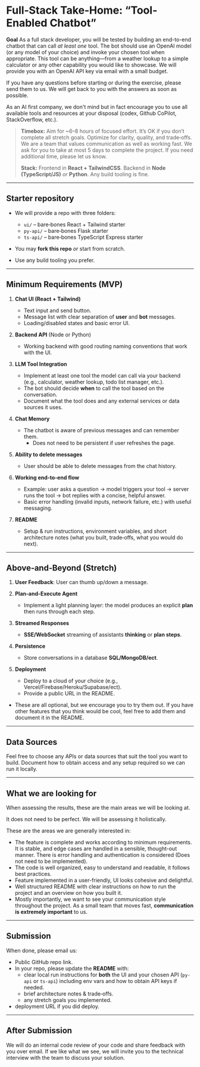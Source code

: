 # Full‑Stack Take‑Home: “Tool-Enabled Chatbot”

**Goal**
As a full stack developer, you will be tested by building an end-to-end chatbot that can call *at least one* tool. The bot should use an OpenAI model (or any model of your choice) and invoke your chosen tool when appropriate. This tool can be anything—from a weather lookup to a simple calculator or any other capability you would like to showcase. We will provide you with an OpenAI API key via email with a small budget.

If you have any questions before starting or during the exercise, please send them to us. We will get back to you with the answers as soon as possible.

As an AI first company, we don't mind but in fact encourage you to use all available tools and resources at your disposal (codex, Github CoPilot, StackOverflow, etc.).

> **Timebox:** Aim for ~6–8 hours of focused effort. It’s OK if you don’t complete all stretch goals. Optimize for clarity, quality, and trade‑offs. We are a team that values communication as well as working fast. We ask for you to take at most 5 days to complete the project. If you need additional time, please let us know.
> 
> **Stack:** Frontend in **React + TailwindCSS**. Backend in **Node (TypeScript/JS)** *or* **Python**. Any build tooling is fine.

---

## Starter repository

* We will provide a repo with three folders:

    * `ui/` – bare‑bones React + Tailwind starter
    * `py-api/` – bare‑bones Flask starter
    * `ts-api/` – bare‑bones TypeScript Express starter
* You may **fork this repo** *or* start from scratch.
* Use any build tooling you prefer.

---

## Minimum Requirements (MVP)

1. **Chat UI (React + Tailwind)**

    * Text input and send button.
    * Message list with clear separation of **user** and **bot** messages.
    * Loading/disabled states and basic error UI.

2. **Backend API** (Node or Python)

    * Working backend with good routing naming conventions that work with the UI.

3. **LLM Tool Integration**

    * Implement at least one tool the model can call via your backend (e.g., calculator, weather lookup, todo list manager, etc.).
    * The bot should decide **when** to call the tool based on the conversation.
    * Document what the tool does and any external services or data sources it uses.

4. **Chat Memory**

    * The chatbot is aware of previous messages and can remember them.
      * Does not need to be persistent if user refreshes the page.

5. **Ability to delete messages**

    * User should be able to delete messages from the chat history.


6. **Working end‑to‑end flow**

    * Example: user asks a question → model triggers your tool → server runs the tool → bot replies with a concise, helpful answer.
    * Basic error handling (invalid inputs, network failure, etc.) with useful messaging.

7. **README**

    * Setup & run instructions, environment variables, and short architecture notes (what you built, trade‑offs, what you would do next).

---

## Above‑and‑Beyond (Stretch)

1. **User Feedback**: User can thumb up/down a message.
2. **Plan‑and‑Execute Agent**

    * Implement a light planning layer: the model produces an explicit **plan** then runs through each step.

3. **Streamed Responses**

    * **SSE/WebSocket** streaming of assistants **thinking** or **plan steps**.

4. **Persistence**

    * Store conversations in a database **SQL/MongoDB/ect**.

5. **Deployment**

    * Deploy to a cloud of your choice (e.g., Vercel/Firebase/Heroku/Supabase/ect).
    * Provide a public URL in the README.

* These are all optional, but we encourage you to try them out. If you have other features that you think would be cool, feel free to add them and document it in the README.

---

## Data Sources

Feel free to choose any APIs or data sources that suit the tool you want to build. Document how to obtain access and any setup required so we can run it locally.

---

## What we are looking for

When assessing the results, these are the main areas we will be looking at.

It does not need to be perfect. We will be assessing it holistically.

These are the areas we are generally interested in:

- The feature is complete and works according to minimum requirements. It is stable, and edge cases are handled in a sensible, thought-out manner. There is error handling and authentication is considered (Does not need to be implemented).
- The code is well organized, easy to understand and readable, it follows best practices.
- Feature implemented in a user-friendly, UI looks cohesive and delightful.
- Well structured README with clear instructions on how to run the project and an overview on how you built it.
- Mostly importantly, we want to see your communication style throughout the project. As a small team that moves fast, **communication is extremely important** to us.
---

## Submission
When done, please email us:
* Public GitHub repo link.
* In your repo, please update the **README** with:
    * clear local run instructions for **both** the UI and your chosen API (`py-api` or `ts-api`) including env vars and how to obtain API keys if needed.
    * brief architecture notes & trade‑offs.
    * any stretch goals you implemented.
* deployment URL if you did deploy.

---

 ## After Submission 
We will do an internal code review of your code and share feedback with you over email. If we like what we see, we will invite you to the technical interview with the team to discuss your solution.
